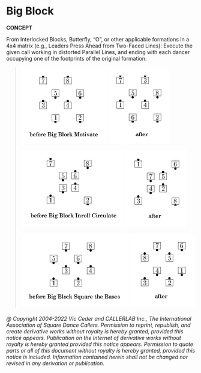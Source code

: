 
# Big Block <anything>

**CONCEPT**   

From Interlocked Blocks, Butterfly, “O”, or other applicable
formations in a 4x4 matrix (e.g., Leaders Press Ahead from Two-Faced
Lines): Execute the given call working in distorted Parallel Lines,
and ending with each dancer occupying one of the footprints of the
original formation.

> 
> ![alt](big_block-1.png)
> ![alt](big_block-2.png)
> 
> ![alt](big_block-3.png)
> ![alt](big_block-4.png)
> 
> ![alt](big_block-5.png)
> ![alt](big_block-6.png)
> 

###### @ Copyright 2004-2022 Vic Ceder and CALLERLAB Inc., The International Association of Square Dance Callers. Permission to reprint, republish, and create derivative works without royalty is hereby granted, provided this notice appears. Publication on the Internet of derivative works without royalty is hereby granted provided this notice appears. Permission to quote parts or all of this document without royalty is hereby granted, provided this notice is included. Information contained herein shall not be changed nor revised in any derivation or publication.
